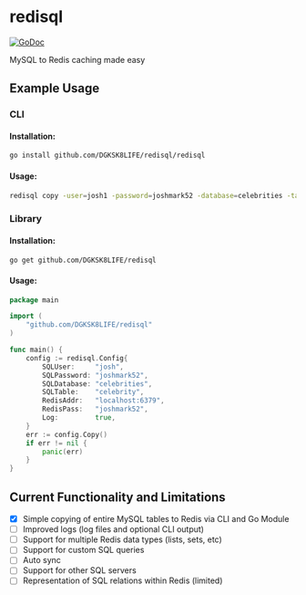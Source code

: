 # redisql 
[![GoDoc](http://godoc.org/github.com/DGKSK8LIFE/redisql?status.svg)](http://godoc.org/github.com/DGKSK8LIFE/redisql) 

MySQL to Redis caching made easy

## Example Usage

### CLI

#### Installation: 

```bash
go install github.com/DGKSK8LIFE/redisql/redisql
```

#### Usage:

```bash
redisql copy -user=josh1 -password=joshmark52 -database=celebrities -table=celebrity -redisaddr=localhost:6379 -redispass=joshmark52 -log=true
```

### Library

#### Installation:

```bash
go get github.com/DGKSK8LIFE/redisql
```

#### Usage:

```go
package main

import (
    "github.com/DGKSK8LIFE/redisql"
)

func main() {
	config := redisql.Config{
		SQLUser:     "josh",
		SQLPassword: "joshmark52",
		SQLDatabase: "celebrities",
		SQLTable:    "celebrity",
		RedisAddr:   "localhost:6379",
		RedisPass:   "joshmark52",
		Log:         true,
	}
	err := config.Copy()
	if err != nil {
		panic(err)
	}
}
```

## Current Functionality and Limitations

- [x] Simple copying of entire MySQL tables to Redis via CLI and Go Module 
- [ ] Improved logs (log files and optional CLI output)	
- [ ] Support for multiple Redis data types (lists, sets, etc)
- [ ] Support for custom SQL queries
- [ ] Auto sync
- [ ] Support for other SQL servers
- [ ] Representation of SQL relations within Redis (limited) 
